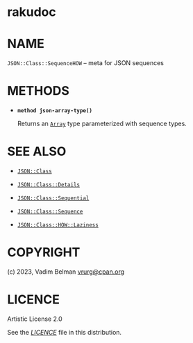 rakudoc
=======

NAME
====

`JSON::Class::SequenceHOW` – meta for JSON sequences

METHODS
=======

  * **`method json-array-type()`**

    Returns an [`Array`](https://docs.raku.org/type/Array) type parameterized with sequence types.

SEE ALSO
========

  * [`JSON::Class`](../Class.md)

  * [`JSON::Class::Details`](Details.md)

  * [`JSON::Class::Sequential`](Sequential.md)

  * [`JSON::Class::Sequence`](Sequence.md)

  * [`JSON::Class::HOW::Laziness`](HOW/Laziness.md)

COPYRIGHT
=========

(c) 2023, Vadim Belman <vrurg@cpan.org>

LICENCE
=======

Artistic License 2.0

See the [*LICENCE*](../../../../LICENCE) file in this distribution.

